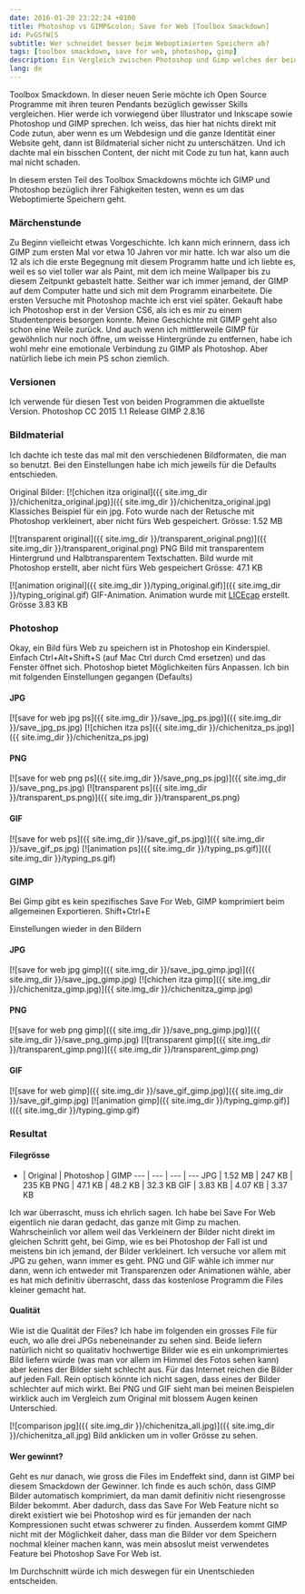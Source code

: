 ```yaml
---
date: 2016-01-20 23:22:24 +0100
title: Photoshop vs GIMP&colon; Save for Web [Toolbox Smackdown]
id: PvGSfW[S
subtitle: Wer schneidet besser beim Weboptimierten Speichern ab?
tags: [toolbox smackdown, save for web, photoshop, gimp]
description: Ein Vergleich zwischen Photoshop und Gimp welches der beiden Programme Bilder f&uuml;r das Web speichert
lang: de
---
```

Toolbox Smackdown. In dieser neuen Serie möchte ich Open Source Programme mit ihren teuren Pendants bezüglich gewisser Skills vergleichen. Hier werde ich vorwiegend über Illustrator und Inkscape sowie Photoshop und GIMP sprechen. Ich weiss, das hier hat nichts direkt mit Code zutun, aber wenn es um Webdesign und die ganze Identität einer Website geht, dann ist Bildmaterial sicher nicht zu unterschätzen. Und ich dachte mal ein bisschen Content, der nicht mit Code zu tun hat, kann auch mal nicht schaden.

In diesem ersten Teil des Toolbox Smackdowns möchte ich GIMP und Photoshop bezüglich ihrer Fähigkeiten testen, wenn es um das Weboptimierte Speichern geht.
<!-- more -->

### Märchenstunde
Zu Beginn vielleicht etwas Vorgeschichte. Ich kann mich erinnern, dass ich GIMP zum ersten Mal vor etwa 10 Jahren vor mir hatte. Ich war also um die 12 als ich die erste Begegnung mit diesem Programm hatte und ich liebte es, weil es so viel toller war als Paint, mit dem ich meine Wallpaper bis zu diesem Zeitpunkt gebastelt hatte. Seither war ich immer jemand, der GIMP auf dem Computer hatte und sich mit dem Programm einarbeitete. Die ersten Versuche mit Photoshop machte ich erst viel später. Gekauft habe ich Photoshop erst in der Version CS6, als ich es mir zu einem Studentenpreis besorgen konnte. Meine Geschichte mit GIMP geht also schon eine Weile zurück. Und auch wenn ich mittlerweile GIMP für gewöhnlich nur noch öffne, um weisse Hintergründe zu entfernen, habe ich wohl mehr eine emotionale Verbindung zu GIMP als Photoshop. Aber natürlich liebe ich mein PS schon ziemlich.

### Versionen
Ich verwende für diesen Test von beiden Programmen die aktuellste Version.
Photoshop CC 2015 1.1 Release
GIMP 2.8.16

### Bildmaterial
Ich dachte ich teste das mal mit den verschiedenen Bildformaten, die man so benutzt. Bei den Einstellungen habe ich mich jeweils für die Defaults entschieden.

Original Bilder:
[![chichen itza original]({{ site.img_dir }}/chichenitza_original.jpg)]({{ site.img_dir }}/chichenitza_original.jpg)
Klassiches Beispiel für ein jpg. Foto wurde nach der Retusche mit Photoshop verkleinert, aber nicht fürs Web gespeichert. Grösse: 1.52 MB

[![transparent original]({{ site.img_dir }}/transparent_original.png)]({{ site.img_dir }}/transparent_original.png)
PNG Bild mit transparentem Hintergrund und Halbtransparentem Textschatten. Bild wurde mit Photoshop erstellt, aber nicht fürs Web gespeichert Grösse: 47.1 KB

[![animation original]({{ site.img_dir }}/typing_original.gif)]({{ site.img_dir }}/typing_original.gif)
GIF-Animation. Animation wurde mit [LICEcap](http://www.cockos.com/licecap/) erstellt. Grösse 3.83 KB

### Photoshop
Okay, ein Bild fürs Web zu speichern ist in Photoshop ein Kinderspiel.
Einfach Ctrl+Alt+Shift+S (auf Mac Ctrl durch Cmd ersetzen) und das Fenster öffnet sich. Photoshop bietet Möglichkeiten fürs Anpassen. Ich bin mit folgenden Einstellungen gegangen (Defaults)

#### JPG
[![save for web jpg ps]({{ site.img_dir }}/save_jpg_ps.jpg)]({{ site.img_dir }}/save_jpg_ps.jpg)
[![chichen itza ps]({{ site.img_dir }}/chichenitza_ps.jpg)]({{ site.img_dir }}/chichenitza_ps.jpg)

#### PNG
[![save for web png ps]({{ site.img_dir }}/save_png_ps.jpg)]({{ site.img_dir }}/save_png_ps.jpg)
[![transparent ps]({{ site.img_dir }}/transparent_ps.png)]({{ site.img_dir }}/transparent_ps.png)

#### GIF
[![save for web ps]({{ site.img_dir }}/save_gif_ps.jpg)]({{ site.img_dir }}/save_gif_ps.jpg)
[![animation ps]({{ site.img_dir }}/typing_ps.gif)]({{ site.img_dir }}/typing_ps.gif)

### GIMP
Bei Gimp gibt es kein spezifisches Save For Web, GIMP komprimiert beim allgemeinen Exportieren. Shift+Ctrl+E

Einstellungen wieder in den Bildern

#### JPG
[![save for web jpg gimp]({{ site.img_dir }}/save_jpg_gimp.jpg)]({{ site.img_dir }}/save_jpg_gimp.jpg)
[![chichen itza gimp]({{ site.img_dir }}/chichenitza_gimp.jpg)]({{ site.img_dir }}/chichenitza_gimp.jpg)

#### PNG
[![save for web png gimp]({{ site.img_dir }}/save_png_gimp.jpg)]({{ site.img_dir }}/save_png_gimp.jpg)
[![transparent gimp]({{ site.img_dir }}/transparent_gimp.png)]({{ site.img_dir }}/transparent_gimp.png)

#### GIF
[![save for web gimp]({{ site.img_dir }}/save_gif_gimp.jpg)]({{ site.img_dir }}/save_gif_gimp.jpg)
[![animation gimp]({{ site.img_dir }}/typing_gimp.gif)](({{ site.img_dir }}/typing_gimp.gif)

### Resultat

#### Filegrösse

 - | Original | Photoshop | GIMP
--- | --- | --- | ---
JPG | 1.52 MB | 247 KB | 235 KB
PNG | 47.1 KB | 48.2 KB | 32.3 KB
GIF | 3.83 KB | 4.07 KB | 3.37 KB

Ich war überrascht, muss ich ehrlich sagen. Ich habe bei Save For Web eigentlich nie daran gedacht, das ganze mit Gimp zu machen. Wahrscheinlich vor allem weil das Verkleinern der Bilder nicht direkt im gleichen Schritt geht, bei Gimp, wie es bei Photoshop der Fall ist und meistens bin ich jemand, der Bilder verkleinert.
Ich versuche vor allem mit JPG zu gehen, wann immer es geht. PNG und GIF wähle ich immer nur dann, wenn ich entweder mit Transparenzen oder Animationen wähle, aber es hat mich definitiv überrascht, dass das kostenlose Programm die Files kleiner gemacht hat.

#### Qualität
Wie ist die Qualität der Files?
Ich habe im folgenden ein grosses File für euch, wo alle drei JPGs nebeneinander zu sehen sind. Beide liefern natürlich nicht so qualitativ hochwertige Bilder wie es ein unkomprimiertes Bild liefern würde (was man vor allem im Himmel des Fotos sehen kann) aber keines der Bilder sieht schlecht aus. Für das Internet reichen die Bilder auf jeden Fall. Rein optisch könnte ich nicht sagen, dass eines der Bilder schlechter auf mich wirkt. Bei PNG und GIF sieht man bei meinen Beispielen wirklick auch im Vergleich zum Original mit blossem Augen keinen Unterschied.

[![comparison jpg]({{ site.img_dir }}/chichenitza_all.jpg)]({{ site.img_dir }}/chichenitza_all.jpg)
Bild anklicken um in voller Grösse zu sehen.

#### Wer gewinnt?
Geht es nur danach, wie gross die Files im Endeffekt sind, dann ist GIMP bei diesem Smackdown der Gewinner. Ich finde es auch schön, dass GIMP Bilder automatisch komprimiert, da man damit definitiv nicht riesengrosse Bilder bekommt. Aber dadurch, dass das Save For Web Feature nicht so direkt existiert wie bei Photoshop wird es für jemanden der nach Kompressionen sucht etwas schwerer zu finden. Ausserdem kommt GIMP nicht mit der Möglichkeit daher, dass man die Bilder vor dem Speichern nochmal kleiner machen kann, was mein absoslut meist verwendetes Feature bei Photoshop Save For Web ist.

Im Durchschnitt würde ich mich deswegen für ein Unentschieden entscheiden.
